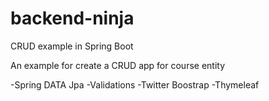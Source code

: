 # backend-ninja
CRUD example in Spring Boot

An example for create a CRUD app for course entity

-Spring DATA Jpa
-Validations
-Twitter Boostrap
-Thymeleaf
